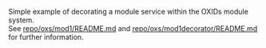 Simple example of decorating a module service within the OXIDs module system.  
See [repo/oxs/mod1/README.md]() and [repo/oxs/mod1decorator/README.md]() for further information.
